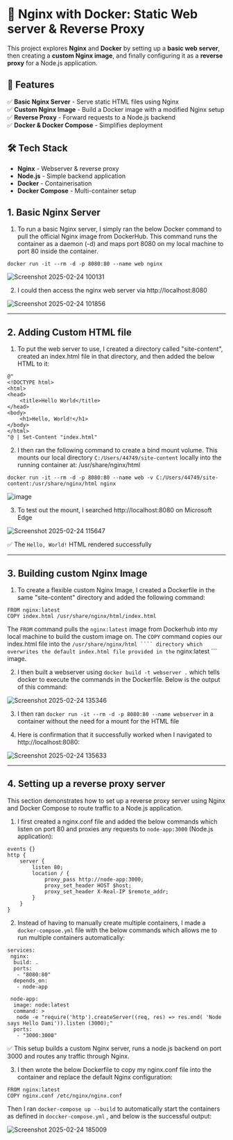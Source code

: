 # 🚀 Nginx with Docker: Static Web server & Reverse Proxy  

This project explores **Nginx** and **Docker** by setting up a **basic web server**, then creating a **custom Nginx image**, and finally configuring it as a **reverse proxy** for a Node.js application.  

## 📌 Features  
✅ **Basic Nginx Server** - Serve static HTML files using Nginx  
✅ **Custom Nginx Image** - Build a Docker image with a modified Nginx setup  
✅ **Reverse Proxy** - Forward requests to a Node.js backend  
✅ **Docker & Docker Compose** - Simplifies deployment  

## 🛠 Tech Stack  
- **Nginx** - Webserver & reverse proxy  
- **Node.js** - Simple backend application  
- **Docker** - Containerisation  
- **Docker Compose** - Multi-container setup  


## 1. Basic Nginx Server

1. To run a basic Nginx server, I simply ran the below Docker command to pull the official Nginx image from DockerHub. This command runs the container as a daemon (-d) and maps port 8080 on my local machine to port 80 inside the container.

`docker run -it --rm -d -p 8080:80 --name web nginx`


![Screenshot 2025-02-24 100131](https://github.com/user-attachments/assets/6eaab62f-e660-4045-82ac-717f98b15e68)




2. I could then access the nginx web server via http://localhost:8080  





![Screenshot 2025-02-24 101856](https://github.com/user-attachments/assets/45ea988b-8f5c-4ee9-b564-fda12ff45daa)



---



## 2. Adding Custom HTML file

1. To put the web server to use, I created a directory called "site-content", created an index.html file in that directory, and then added the below HTML to it:
```
@"
<!DOCTYPE html>
<html>
<head>
    <title>Hello World</title>
</head>
<body>
    <h1>Hello, World!</h1>
</body>
</html>
"@ | Set-Content "index.html"

```
2. I then ran the following command to create a bind mount volume. This mounts our local directory ``` C:/Users/44749/site-content ``` locally into the running container at: /usr/share/nginx/html

``` 
docker run -it --rm -d -p 8080:80 --name web -v C:/Users/44749/site-content:/usr/share/nginx/html nginx

```


![image](https://github.com/user-attachments/assets/0dc9cd32-fe39-4272-bbac-f7fb5ca7cb3b)

3. To test out the mount, I searched  http://localhost:8080 on Microsoft Edge

![Screenshot 2025-02-24 115647](https://github.com/user-attachments/assets/482d03b3-f80f-411f-8fe0-b5aa961ebea5)

✅ The ``` Hello, World! ``` HTML rendered successfully

---

## 3. Building custom Nginx Image

1. To create a flexible custom Nginx Image, I created a Dockerfile in the same "site-content" directory and added the following command:
```
FROM nginx:latest  
COPY index.html /usr/share/nginx/html/index.html
```
The ``` FROM ``` command pulls the ``` nginx:latest ``` image from Dockerhub into my local machine to build the custom image on.
The ``` COPY ``` command copies our index.html file into the ``` /usr/share/nginx/html ```` directory which overwrites the default index.html file provided in the ``` nginx:latest ``` image.

2. I then built a webserver using ``` docker build -t webserver . ``` which tells docker to execute the commands in the Dockerfile. Below is the output of this command:

![Screenshot 2025-02-24 135346](https://github.com/user-attachments/assets/0aea7f7d-8789-4eeb-af10-6f05d6f28faf)

3. I then ran ``` docker run -it --rm -d -p 8080:80 --name webserver ``` in a container without the need for a mount for the HTML file

4. Here is confirmation that it successfully worked when I navigated to http://localhost:8080:

![Screenshot 2025-02-24 135633](https://github.com/user-attachments/assets/af31f89a-b758-4730-9b34-45c55ff15f01)

---

## 4. Setting up a reverse proxy server

This section demonstrates how to set up a reverse proxy server using Nginx and Docker Compose to route traffic to a Node.js application. 

1. I first created a nginx.conf file and added the below commands which listen on port 80 and proxies any requests to ``` node-app:3000 ``` (Node.js application):
```
events {}
http {
    server {
        listen 80;
        location / {
            proxy_pass http://node-app:3000;
            proxy_set_header HOST $host;
            proxy_set_header X-Real-IP $remote_addr;
        }
    }
}
```
2. Instead of having to manually create multiple containers, I made a ``` docker-compsoe.yml ``` file with the below commands which allows me to run multiple containers automatically:

```
services:
 nginx:
  build: .
  ports:
   - "8080:80"
  depends_on:
   - node-app

 node-app:
  image: node:latest
  command: >
   node -e "require('http').createServer((req, res) => res.end( 'Node says Hello Dami')).listen (3000);"
  ports:
   - "3000:3000"
```
✅ This setup builds a custom Nginx server, runs a node.js backend on port 3000 and routes any traffic through Nginx. 

3. I then wrote the below Dockerfile to copy my nginx.conf file into the container and replace the default Nginx configuration:

```
FROM nginx:latest
COPY nginx.conf /etc/nginx/nginx.conf
```
Then I ran ``` docker-compose up --build ``` to automatically start the containers as defined in ``` doccker-compose.yml ``` , and below is the successful output:

![Screenshot 2025-02-24 185009](https://github.com/user-attachments/assets/5cb8cf0d-07bb-4e6c-ad96-0b01e2c67af6)
